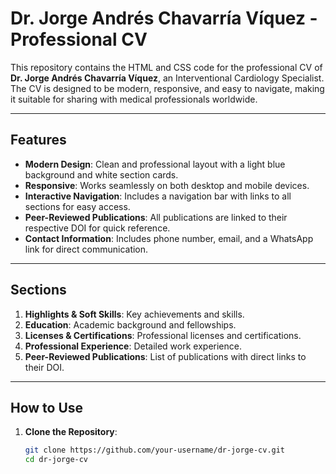 # Dr. Jorge Andrés Chavarría Víquez - Professional CV

This repository contains the HTML and CSS code for the professional CV of **Dr. Jorge Andrés Chavarría Víquez**, an Interventional Cardiology Specialist. The CV is designed to be modern, responsive, and easy to navigate, making it suitable for sharing with medical professionals worldwide.

---

## Features

- **Modern Design**: Clean and professional layout with a light blue background and white section cards.
- **Responsive**: Works seamlessly on both desktop and mobile devices.
- **Interactive Navigation**: Includes a navigation bar with links to all sections for easy access.
- **Peer-Reviewed Publications**: All publications are linked to their respective DOI for quick reference.
- **Contact Information**: Includes phone number, email, and a WhatsApp link for direct communication.

---

## Sections

1. **Highlights & Soft Skills**: Key achievements and skills.
2. **Education**: Academic background and fellowships.
3. **Licenses & Certifications**: Professional licenses and certifications.
4. **Professional Experience**: Detailed work experience.
5. **Peer-Reviewed Publications**: List of publications with direct links to their DOI.

---

## How to Use

1. **Clone the Repository**:
   ```bash
   git clone https://github.com/your-username/dr-jorge-cv.git
   cd dr-jorge-cv
